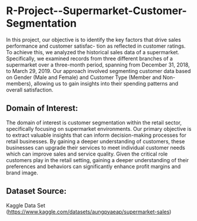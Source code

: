 # R-Project--Supermarket-Customer-Segmentation
In this project, our objective is to identify the key factors that drive sales performance and customer satisfac- tion as reflected in customer ratings. To achieve this, we analyzed the historical sales data of a supermarket. Specifically, we examined records from three different branches of a supermarket over a three-month period, spanning from December 31, 2018, to March 29, 2019. Our approach involved segmenting customer data based on Gender (Male and Female) and Customer Type (Member and Non-members), allowing us to gain insights into their spending patterns and overall satisfaction.
## Domain of Interest:
The domain of interest is customer segmentation within the retail sector, specifically focusing on supermarket environments. Our primary objective is to extract valuable insights that can inform decision-making processes for retail businesses. By gaining a deeper understanding of customers, these businesses can upgrade their services to meet individual customer needs which can improve sales and service quality. Given the critical role customers play in the retail setting, gaining a deeper understanding of their preferences and behaviors can significantly enhance profit margins and brand image.
## Dataset Source:
Kaggle Data Set (https://www.kaggle.com/datasets/aungpyaeap/supermarket-sales)



